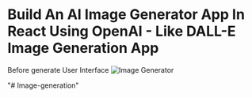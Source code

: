 # Build An AI Image Generator App In React Using OpenAI - Like DALL-E Image Generation App

Before generate User Interface
![Image Generator](https://github.com/israthnr/Ai-Image-Generator/assets/113460637/1140eac1-d0ae-4067-ac88-6e460d47908e)

"# Image-generation" 
